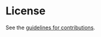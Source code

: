 # License

See the
[guidelines for contributions](https://github.com/oktadev/draft-parecki-oauth-cross-domain-authorization/blob/main/CONTRIBUTING.md).

